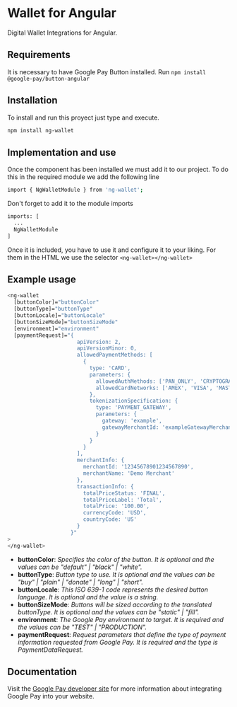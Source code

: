 # Wallet for Angular 

Digital Wallet Integrations for Angular.

## Requirements

It is necessary to have Google Pay Button installed.
Run `npm install @google-pay/button-angular`

## Installation

To install and run this proyect just type and execute.
```bash
npm install ng-wallet
```

## Implementation and use

Once the component has been installed we must add it to our project.
To do this in the required module we add the following line
```bash
import { NgWalletModule } from 'ng-wallet';
```

Don't forget to add it to the module imports
```bash
imports: [
  ...
  NgWalletModule
]
```

Once it is included, you have to use it and configure it to your liking.
For them in the HTML we use the selector `<ng-wallet></ng-wallet>`

## Example usage

```bash
<ng-wallet
  [buttonColor]="buttonColor"
  [buttonType]="buttonType"
  [buttonLocale]="buttonLocale"
  [buttonSizeMode]="buttonSizeMode"
  [environment]="environment"
  [paymentRequest]="{
                      apiVersion: 2,
                      apiVersionMinor: 0,
                      allowedPaymentMethods: [
                        {
                          type: 'CARD',
                          parameters: {
                            allowedAuthMethods: ['PAN_ONLY', 'CRYPTOGRAM_3DS'],
                            allowedCardNetworks: ['AMEX', 'VISA', 'MASTERCARD']
                          },
                          tokenizationSpecification: {
                            type: 'PAYMENT_GATEWAY',
                            parameters: {
                              gateway: 'example',
                              gatewayMerchantId: 'exampleGatewayMerchantId'
                            }
                          }
                        }
                      ],
                      merchantInfo: {
                        merchantId: '12345678901234567890',
                        merchantName: 'Demo Merchant'
                      },
                      transactionInfo: {
                        totalPriceStatus: 'FINAL',
                        totalPriceLabel: 'Total',
                        totalPrice: '100.00',
                        currencyCode: 'USD',
                        countryCode: 'US'
                      }
                    }"
>
</ng-wallet>
```

* **buttonColor**: *Specifies the color of the button. It is optional and the values can be "default" | "black" | "white".*
* **buttonType**: *Button type to use. It is optional and the values can be "buy" | "plain" | "donate" | "long" | "short".*
* **buttonLocale**: *This ISO 639-1 code represents the desired button language. It is optional and the value is a string.*
* **buttonSizeMode**: *Buttons will be sized according to the translated buttonType. It is optional and the values can be "static" | "fill".*
* **environment**: *The Google Pay environment to target. It is required and the values can be "TEST" | "PRODUCTION".*
* **paymentRequest**: *Request parameters that define the type of payment information requested from Google Pay. It is required and the type is PaymentDataRequest.*

## Documentation

Visit the [Google Pay developer site](https://developers.google.com/pay/api/web/overview) for more information about integrating Google Pay into your website.

